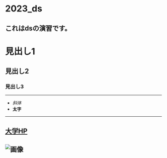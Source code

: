 # 2023_ds
これはdsの演習です。
--
# 見出し1
## 見出し2
### 見出し3

---
- _斜体_
- **太字**

---
[大学HP](https://www.ncu.ac.jp)
---
![画像](https://www.nagoya-cu.ac.jp/sda/common/image/header-logo.png)
---

